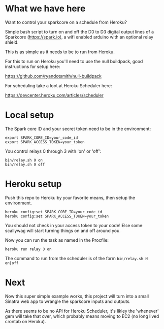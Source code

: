 What we have here
=================

Want to control your sparkcore on a schedule from Heroku?

Simple bash script to turn on and off the D0 to D3 digital output
lines of a Sparkcore (https://spark.io), a wifi enabled arduino
with an optional relay shield.

This is as simple as it needs to be to run from Heroku.

For this to run on Heroku you'll need to use the null buildpack,
good instructions for setup here:

https://github.com/ryandotsmith/null-buildpack

For scheduling take a loot at Heroku Scheduler here:

https://devcenter.heroku.com/articles/scheduler

Local setup
===========

The Spark core ID and your secret token need to be in the environment:

    export SPARK_CORE_ID=your_code_id
    export SPARK_ACCESS_TOKEN=your_token

You control relays 0 through 3 with 'on' or 'off':

    bin/relay.sh 0 on
    bin/relay.sh 0 off

Heroku setup
============

Push this repo to Heroku by your favorite means, then setup the
environment.

    heroku config:set SPARK_CORE_ID=your_code_id
    heroku config:set SPARK_ACCESS_TOKEN=your_token

You should not check in your access token to your code! Else some
scallywag will start turning things on and off around you.

Now you can run the task as named in the Procfile:

    heroku run relay 0 on

The command to run from the scheduler is of the form `bin/relay.sh N on|off`

Next
====

Now this super simple example works, this project will turn into a
small Sinatra web app to wrangle the sparkcore inputs and outputs.

As there seems to be no API for Heroku Scheduler, it's likley the
'whenever' gem will take that over, which probably means moving
to EC2 (no long lived crontab on Heroku).
